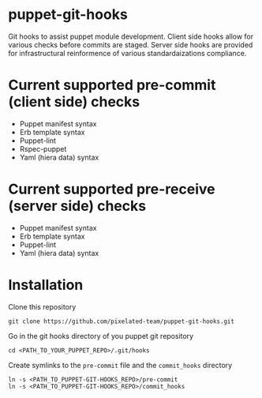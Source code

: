 puppet-git-hooks
================

Git hooks to assist puppet module development.  Client side hooks allow for various checks before commits are staged.  Server side hooks are provided for infrastructural reinformence of various standardaizations compliance.

Current supported pre-commit (client side) checks
=================================================

* Puppet manifest syntax
* Erb template syntax
* Puppet-lint
* Rspec-puppet
* Yaml (hiera data) syntax

Current supported pre-receive (server side) checks
==================================================

* Puppet manifest syntax
* Erb template syntax
* Puppet-lint
* Yaml (hiera data) syntax

Installation
============

Clone this repository

    git clone https://github.com/pixelated-team/puppet-git-hooks.git

Go in the git hooks directory of you puppet git repository

    cd <PATH_TO_YOUR_PUPPET_REPO>/.git/hooks

Create symlinks to the `pre-commit` file and the `commit_hooks` directory

    ln -s <PATH_TO_PUPPET-GIT-HOOKS_REPO>/pre-commit
    ln -s <PATH_TO_PUPPET-GIT-HOOKS_REPO>/commit_hooks
